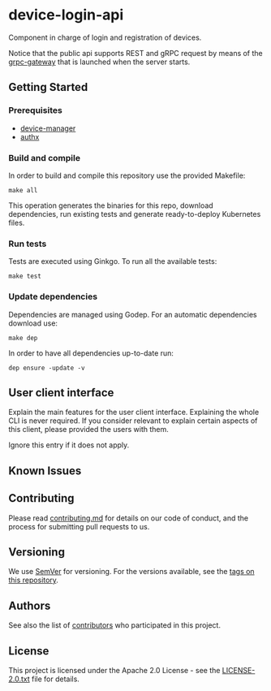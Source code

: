 # device-login-api

Component in charge of login and registration of devices.

Notice that the public api supports REST and gRPC request by means of the [grpc-gateway](https://github.com/grpc-ecosystem/grpc-gateway)
that is launched when the server starts.

## Getting Started

### Prerequisites

* [device-manager](https://github.com/nalej/device-manager)
* [authx](https://github.com/nalej/authx)

### Build and compile

In order to build and compile this repository use the provided Makefile:

```shell script
make all
```

This operation generates the binaries for this repo, download dependencies,
run existing tests and generate ready-to-deploy Kubernetes files.

### Run tests

Tests are executed using Ginkgo. To run all the available tests:

```shell script
make test
```

### Update dependencies

Dependencies are managed using Godep. For an automatic dependencies download use:

```shell script
make dep
```

In order to have all dependencies up-to-date run:

```shell script
dep ensure -update -v
```

## User client interface
Explain the main features for the user client interface. Explaining the whole
CLI is never required. If you consider relevant to explain certain aspects of
this client, please provided the users with them.

Ignore this entry if it does not apply.

## Known Issues

## Contributing

Please read [contributing.md](contributing.md) for details on our code of conduct, and the process for submitting pull
requests to us.

## Versioning

We use [SemVer](http://semver.org/) for versioning. For the versions available, see the
[tags on this repository](https://github.com/nalej/device-login-api/tags). 

## Authors

See also the list of [contributors](https://github.com/nalej/device-login-api/contributors) who participated in this project.

## License
This project is licensed under the Apache 2.0 License - see the [LICENSE-2.0.txt](LICENSE-2.0.txt) file for details.
